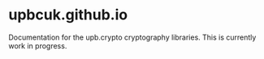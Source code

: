 # upbcuk.github.io
Documentation for the upb.crypto cryptography libraries.
This is currently work in progress.